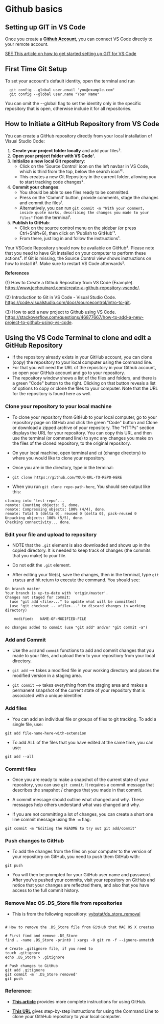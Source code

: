 # Github basics

## Setting up GIT in VS Code

Once you create a **[Github Account](https://github.com/)**, you can connect VS Code directly to your remote account.

[SEE This article on how to get started setting up GIT for VS Code](https://git-scm.com/book/en/v2/Getting-Started-First-Time-Git-Setup)

## First Time Git Setup

To set your account's default identity, open the terminal and run

```CLI
  git config --global user.email "you@example.com"
  git config --global user.name "Your Name"
```

You can omit the --global flag to set the identity only in the specific repository that is open, otherwise include it for all repositories.


## How to Initiate a GitHub Repository from VS Code

You can create a GitHub repository directly from your local installation of Visual Studio Code:

1. **Create your project folder locally** and add your files³.
2. **Open your project folder with VS Code**¹.
3. **Initialize a new local Git repository**:
    - Click on the 'Source Control' icon on the left navbar in VS Code, which is third from the top, below the search icon¹².
    - This creates a new Git Repository in the current folder, allowing you to start tracking code changes².
4. **Commit your changes**:
    - You should be able to see files ready to be committed.
    - Press on the 'Commit' button, provide comments, stage the changes and commit the files¹.
    - Alternatively, you can run `git commit -m "With your comment,  inside quote marks, describing the changes you made to your files"` from the terminal¹.
5. **Publish to GitHub**:
    - Click on the source control menu on the sidebar (or press Ctrl+Shift+G), then click on 'Publish to GitHub'¹.
    - From there, just log in and follow the instructions¹.

Your VSCode Repository should now be available on GitHub³. Please note that you need to have Git installed on your computer to perform these actions². If Git is missing, the Source Control view shows instructions on how to install it². Make sure to restart VS Code afterwards².

**References**

(1) How to Create a Github Repository from VS Code (Example). https://www.jcchouinard.com/create-a-github-repository-vscode/.

(2) Introduction to Git in VS Code - Visual Studio Code. https://code.visualstudio.com/docs/sourcecontrol/intro-to-git.

(3) How to add a new project to Github using VS Code. https://stackoverflow.com/questions/46877667/how-to-add-a-new-project-to-github-using-vs-code.

## Using the VS Code Terminal to clone and edit a GitHub Repository

- If the repository already exists in your GitHub account, you can clone (copy) the repository to your local computer using the command line.
- For that you will need the URL of the repository in your Github account, so open your GitHub account and go to your repository.  
- The repository window shows a list of the files and folders, and there is a green "Code" button to the right. Clicking on that button reveals a list of options to copy or clone the files to your computer. Note that the URL for the repository is found here as well.


### Clone your repository to your local machine

- To clone your repository from GitHub to your local computer, go to your repository page on GitHub and click the green "Code" button and Clone or download a zipped archive of your repository. The “HTTPs” section displays the URL for your repository. You can copy this URL and then use the terminal (or command line) to sync any changes you make on the files of the cloned repository, to the original repository.

- On your local machine, open terminal and `cd` (change directory) to where you would like to clone your repository.

- Once you are in the directory, type in the terminal:

- `git clone https://github.com/YOUR-URL-TO-REPO-HERE`

- When you run `git clone repo-path-here`, You should see output like this:

```
cloning into 'test-repo'...
remote: Counting objects: 5, done.
remote: Compressing objects: 100% (4/4), done.
remote: Total 5 (delta 0), reused 0 (delta 0), pack-reused 0
Unpacking objects: 100% (5/5), done.
Checking connectivity... done.
```

### Edit your file and upload to repository

- NOTE that the `.git` element is also downloaded and shows up in the copied directory. It is needed to keep track of changes (the commits that you make) to your file.
- Do not edit the `.git` element.

- After editing your file(s), save the changes, then in the terminal, type `git status` and hit return to execute the command. You should see:

```
On branch master
Your branch is up-to-date with 'origin/master'.
Changes not staged for commit:
  (use "git add <file>..." to update what will be committed)
  (use "git checkout -- <file>..." to discard changes in working directory)

	modified:   NAME-OF-MODIFIED-FILE

no changes added to commit (use "git add" and/or "git commit -a")
```

### Add and Commit

- Use the `add` and `commit` functions to add and commit changes that you made to your files, and upload them to your repositiory from your local directory.

- `git add` --> takes a modified file in your working directory and places the modified version in a staging area.

- `git commit` --> takes everything from the staging area and makes a permanent snapshot of the current state of your repository that is associated with a unique identifier.

### Add files

- You can add an individual file or groups of files to git tracking. To add a single file, use:

```
git add file-name-here-with-extension
```

- To add ALL of the files that you have edited at the same time, you can use:

```
git add --all
```

### Commit files

- Once you are ready to make a snapshot of the current state of your repository, you can use `git commit`. It requires a commit message that describes the snapshot / changes that you made in that commit.

- A commit message should outline what changed and why. These messages help others understand what was changed and why.

- If you are not committing a lot of changes, you can create a short one line commit message using the `-m` flag:

```
git commit -m "Editing the README to try out git add/commit"
```

### Push changes to GitHub

- To add the changes from the files on your computer to the version of your repository on GitHub, you need to push them GitHub with:

```
git push
```

- You will then be prompted for your GitHub user name and password. After you’ve pushed your commits, visit your repository on GitHub and notice that your changes are reflected there, and also that you have access to the full commit history.

### Remove Mac OS .DS_Store file from repositories

- This is from the following repositiory: [
vybstat/ds_store_removal](https://gist.github.com/vybstat/1680bef4715bfbcb0268)

```GIT

# How to remove the .DS_Store file from GitHub that MAC OS X creates

# First find and remove .DS_Store
find . -name .DS_Store -print0 | xargs -0 git rm -f --ignore-unmatch

# Create .gitignore file, if you need to
touch .gitignore
echo .DS_Store > .gitignore

# Push changes to GitHub
git add .gitignore
git commit -m '.DS_Store removed'
git push

```

### Reference:

- **[This article](https://dev.to/g_abud/advanced-git-reference-1o9j)** provides more complete instructions for using GitHub.


- **[This URL](https://www.earthdatascience.org/workshops/intro-version-control-git/basic-git-commands/)** gives step-by-step instructions for using the Command Line to clone your GithHub repository to your local computer.
